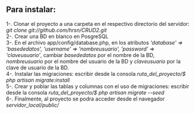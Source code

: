 <h2>Para instalar:</h2>

1-. Clonar el proyecto a una carpeta en el respectivo directorio del servidor: <i>git clone git://github.com/hrsn/CRUD2.git</i> <br>
2-. Crear una BD en blanco en PosgreSQL<br>
3-. En el archivo app/config/database.php, en los atributos <i>'database' => 'basededatos', 'username' => 'nombreusuario', 'password' => 'claveusuario'</i>, cambiar <i>basededatos</i> por el nombre de la BD, <i>nombreusuario</i> por el nombre del usuario de la BD y <i>claveusuario</i> por la clave de usuario de la BD.<br>
4-. Instalar las migraciones: escribir desde la consola <i>ruta_del_proyecto/$ php artisan migrate:install</i><br>
5-. Crear y poblar las tablas y columnas con el uso de migraciones: escribir desde la consola <i>ruta_del_proyecto/$ php artisan migrate --seed</i><br>
6-. Finalmente, al proyecto se podra acceder desde el navegador <i>servidor_local/public/</i> 
